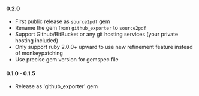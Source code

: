 #### 0.2.0

- First public release as `source2pdf` gem
- Rename the gem from `github_exporter` to `source2pdf`
- Support Github/BitBucket or any git hosting services (your private hosting included)
- Only support ruby 2.0.0+ upward to use new refinement feature instead of monkeypatching
- Use precise gem version for gemspec file

#### 0.1.0 - 0.1.5

- Release as 'github_exporter' gem

[semantic versioning]: http://semver.org
